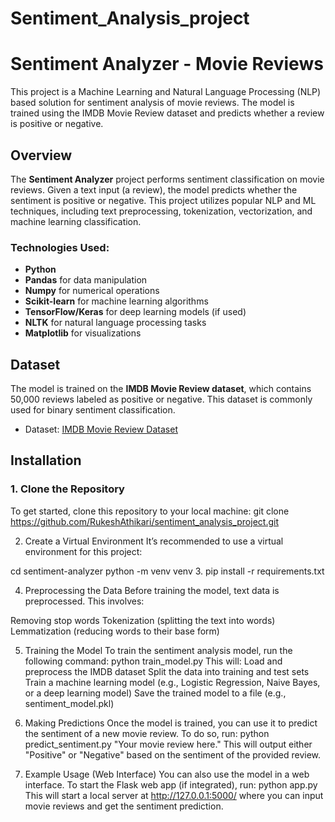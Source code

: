 # Sentiment_Analysis_project

# Sentiment Analyzer - Movie Reviews

This project is a Machine Learning and Natural Language Processing (NLP) based solution for sentiment analysis of movie reviews. The model is trained using the IMDB Movie Review dataset and predicts whether a review is positive or negative.

## Overview

The **Sentiment Analyzer** project performs sentiment classification on movie reviews. Given a text input (a review), the model predicts whether the sentiment is positive or negative. This project utilizes popular NLP and ML techniques, including text preprocessing, tokenization, vectorization, and machine learning classification.

### Technologies Used:
- **Python**
- **Pandas** for data manipulation
- **Numpy** for numerical operations
- **Scikit-learn** for machine learning algorithms
- **TensorFlow/Keras** for deep learning models (if used)
- **NLTK** for natural language processing tasks
- **Matplotlib** for visualizations

## Dataset

The model is trained on the **IMDB Movie Review dataset**, which contains 50,000 reviews labeled as positive or negative. This dataset is commonly used for binary sentiment classification.

- Dataset: [IMDB Movie Review Dataset](https://ai.stanford.edu/~amaas/data/sentiment/)

## Installation

### 1. Clone the Repository

To get started, clone this repository to your local machine:
git clone https://github.com/RukeshAthikari/sentiment_analysis_project.git

 2. Create a Virtual Environment
It’s recommended to use a virtual environment for this project:

cd sentiment-analyzer
python -m venv venv
3. pip install -r requirements.txt

4. Preprocessing the Data
Before training the model, text data is preprocessed. This involves:

Removing stop words
Tokenization (splitting the text into words)
Lemmatization (reducing words to their base form)

5. Training the Model
To train the sentiment analysis model, run the following command:
python train_model.py
This will:
Load and preprocess the IMDB dataset
Split the data into training and test sets
Train a machine learning model (e.g., Logistic Regression, Naive Bayes, or a deep learning model)
Save the trained model to a file (e.g., sentiment_model.pkl)

6. Making Predictions
Once the model is trained, you can use it to predict the sentiment of a new movie review. To do so, run:
python predict_sentiment.py "Your movie review here."
This will output either "Positive" or "Negative" based on the sentiment of the provided review.

7. Example Usage (Web Interface)
You can also use the model in a web interface. To start the Flask web app (if integrated), run:
python app.py
This will start a local server at http://127.0.0.1:5000/ where you can input movie reviews and get the sentiment prediction.

